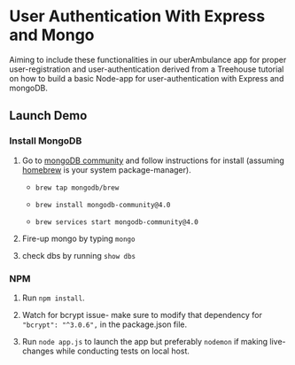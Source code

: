 # User Authentication With Express and Mongo

Aiming to include these functionalities in our uberAmbulance app for proper user-registration and user-authentication derived from a Treehouse tutorial on how to build a basic Node-app for user-authentication with Express and mongoDB.

## Launch Demo

### Install MongoDB

1. Go to [mongoDB community](https://docs.mongodb.com/manual/tutorial/install-mongodb-on-os-x) and follow instructions for install (assuming [homebrew](https://brew.sh/) is your system package-manager). 

	* `brew tap mongodb/brew`

	* `brew install mongodb-community@4.0`

	* `brew services start mongodb-community@4.0`

2. Fire-up mongo by typing `mongo`

3. check dbs by running `show dbs`

### NPM

1. Run `npm install`.

2. Watch for bcrypt issue- make sure to modify that dependency for `"bcrypt": "^3.0.6",` in the package.json file.

3. Run `node app.js` to launch the app but preferably `nodemon` if making live-changes while conducting tests on local host.